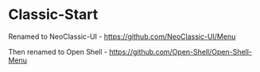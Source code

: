 # Classic-Start
Renamed to NeoClassic-UI - https://github.com/NeoClassic-UI/Menu

Then renamed to Open Shell - https://github.com/Open-Shell/Open-Shell-Menu
